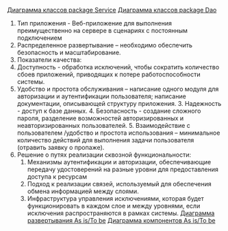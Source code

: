 [Диаграмма классов package Service](https://github.com/Imnotmaddy/Police_DB/blob/master/diagrams/ServiceClassDiagram.png)
[Диаграмма классов package Dao](https://github.com/Imnotmaddy/Police_DB/blob/master/diagrams/DaoClassDiagram.png)
1. Тип приложения - Веб-приложение для выполнения преимущественно на сервере в сценариях с постоянным подключением
2.  Распределенное развертывание – необходимо обеспечить безопасность и масштабирование.       
3. Показатели качества:
  1.  Доступность -  обработка исключений, чтобы сократить количество сбоев приложений, приводящих к потере работоспособности системы.
  2.  Удобство и простота обслуживания – написание одного модуля для авторизации и аутентификации пользователя; написание документации, описывающей структуру приложения.
	3.    Надежность -  доступ к базе данных.
	4. Безопасность - создание сложного пароля, разделение возможностей авторизированных и неавторизированных пользователей.
	5. Взаимодействие с пользователем /удобство и простота использования – минимальное количество действий для выполнения задачи пользователя (отравить заявку о пропаже).
4. Решение о путях реализации сквозной функциональности:
	1. Механизмы аутентификации и авторизации, обеспечивающие передачу удостоверений на разные уровни для предоставления доступа к ресурсам
	2. Подход к реализации связей, используемый для обеспечения обмена информацией между слоями.
	3.  Инфраструктура управления исключениями, которая будет функционировать в каждом слое и между уровнями, если исключения распространяются в рамках системы.
 [Диаграмма развертывания As is/To be](https://github.com/Imnotmaddy/Police_DB/blob/master/diagrams/DeploymentDiagram.png)
 [Диаграмма компонентов As is/To be](https://github.com/Imnotmaddy/Police_DB/blob/master/diagrams/ComponentDiagram.png)
